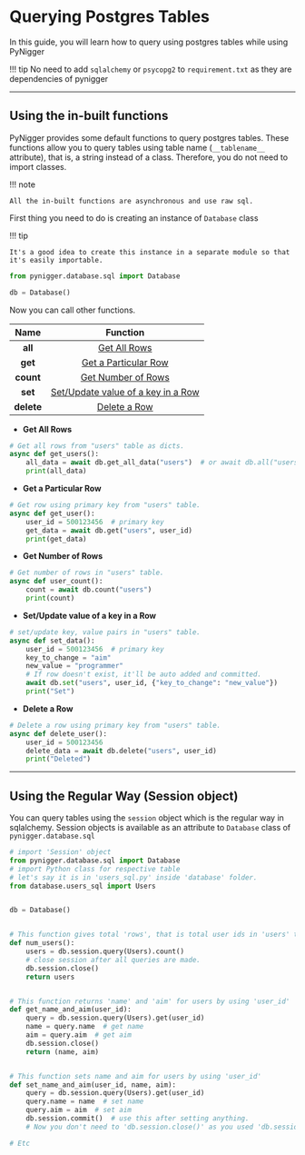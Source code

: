 # Querying Postgres Tables

In this guide, you will learn how to query using postgres tables while using PyNigger

!!! tip 
    No need to add `sqlalchemy` or `psycopg2` to `requirement.txt` as they are dependencies of pynigger

---

<a name="default-functions"></a>

## Using the in-built functions

PyNigger provides some default functions to query postgres tables. These functions allow you to query tables using table name (``__tablename__`` attribute), that is, a string instead of a class. Therefore, you do not need to import classes.

!!! note

    All the in-built functions are asynchronous and use raw sql.

First thing you need to do is creating an instance of `Database` class

!!! tip

    It's a good idea to create this instance in a separate module so that it's easily importable.

```python
from pynigger.database.sql import Database

db = Database()
```

Now you can call other functions.

|    Name    |                  Function                  |
|:----------:|:------------------------------------------:|
|  **all**   |            [Get All Rows](#all)            |
|  **get**   |        [Get a Particular Row](#get)        |
| **count**  |        [Get Number of Rows](#count)        |
|  **set**   | [Set/Update value of a key in a Row](#set) |
| **delete** |          [Delete a Row](#delete)           |

<a name="all"></a>

- **Get All Rows**

```python
# Get all rows from "users" table as dicts.
async def get_users():
    all_data = await db.get_all_data("users")  # or await db.all("users")
    print(all_data)
```

<a name="get"></a>

- **Get a Particular Row**

```python
# Get row using primary key from "users" table.
async def get_user():
    user_id = 500123456  # primary key
    get_data = await db.get("users", user_id)
    print(get_data)
```

<a name="count"></a>

- **Get Number of Rows**

```python
# Get number of rows in "users" table.
async def user_count():
    count = await db.count("users")
    print(count)
```

<a name="set"></a>

- **Set/Update value of a key in a Row**

```python
# set/update key, value pairs in "users" table.
async def set_data():
    user_id = 500123456  # primary key
    key_to_change = "aim"
    new_value = "programmer"
    # If row doesn't exist, it'll be auto added and committed.
    await db.set("users", user_id, {"key_to_change": "new_value"})
    print("Set")
```

<a name="delete"></a>

- **Delete a Row**

```python
# Delete a row using primary key from "users" table.
async def delete_user():
    user_id = 500123456
    delete_data = await db.delete("users", user_id)
    print("Deleted")
```

---

<a name="session-object"></a>

## Using the Regular Way (Session object)

You can query tables using the ``session`` object which is the regular way in sqlalchemy.
Session objects is available as an attribute to `Database` class of `pynigger.database.sql`

```python
# import 'Session' object
from pynigger.database.sql import Database
# import Python class for respective table
# let's say it is in 'users_sql.py' inside 'database' folder.
from database.users_sql import Users


db = Database()


# This function gives total 'rows', that is total user ids in 'users' table.
def num_users():
    users = db.session.query(Users).count()
    # close session after all queries are made.
    db.session.close()
    return users


# This function returns 'name' and 'aim' for users by using 'user_id'
def get_name_and_aim(user_id):
    query = db.session.query(Users).get(user_id)
    name = query.name  # get name
    aim = query.aim  # get aim
    db.session.close()
    return (name, aim)


# This function sets name and aim for users by using 'user_id'
def set_name_and_aim(user_id, name, aim):
    query = db.session.query(Users).get(user_id)
    query.name = name  # set name
    query.aim = aim  # set aim
    db.session.commit()  # use this after setting anything.
    # Now you don't need to 'db.session.close()' as you used 'db.session.commit()' already.

# Etc
```
